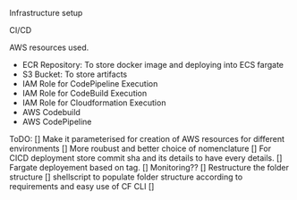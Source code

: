 
Infrastructure setup

CI/CD

AWS resources used.
- ECR Repository: To store docker image and deploying into ECS fargate
- S3 Bucket: To store artifacts
- IAM Role for CodePipeline Execution
- IAM Role for CodeBuild Execution
- IAM Role for Cloudformation Execution
- AWS Codebuild
- AWS CodePipeline

ToDO:
[] Make it parameterised for creation of AWS resources for different environments
[] More roubust and better choice of nomenclature
[] For CICD deployment store commit sha and its details to have every details.
[] Fargate deployement based on tag.
[] Monitoring??
[] Restructure the folder structure
[] shellscript to populate folder structure according to requirements and easy use of CF CLI 
[]
